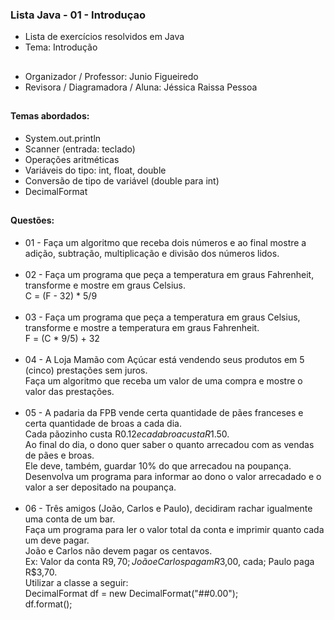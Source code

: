 ### Lista Java - 01 - Introduçao

- Lista de exercícios resolvidos em Java
- Tema: Introdução

##

- Organizador / Professor: Junio Figueiredo
- Revisora / Diagramadora / Aluna: Jéssica Raissa Pessoa

##

#### Temas abordados:

- System.out.println
- Scanner (entrada: teclado)
- Operações aritméticas
- Variáveis do tipo: int, float, double
- Conversão de tipo de variável (double para int)
- DecimalFormat

##

#### Questões:

- 01 - Faça um algoritmo que receba dois números e ao final mostre a adição, subtração, multiplicação e divisão dos números lidos.
<br> <br>
- 02 - Faça um programa que peça a temperatura em graus Fahrenheit, transforme e mostre em graus Celsius. <br> C = (F - 32) * 5/9
<br> <br>
- 03 - Faça um programa que peça a temperatura em graus Celsius, transforme e mostre a temperatura em graus Fahrenheit. <br> F = (C * 9/5) + 32
<br> <br>
- 04 - A Loja Mamão com Açúcar está vendendo seus produtos em 5 (cinco) prestações sem juros. <br> Faça um algoritmo que receba um valor de uma compra e mostre o valor das prestações.
<br> <br>
- 05 - A padaria da FPB vende certa quantidade de pães franceses e certa quantidade de broas a cada dia. <br> Cada pãozinho custa R$0.12 e cada broa custa R$1.50. <br> Ao final do dia, o dono quer saber o quanto arrecadou com as vendas de pães e broas. <br> Ele deve, também, guardar 10% do que arrecadou na poupança. <br> Desenvolva um programa para informar ao dono o valor arrecadado e o valor a ser depositado na poupança.
<br> <br>
- 06 - Três amigos (João, Carlos e Paulo), decidiram rachar igualmente uma conta de um bar. <br> Faça um programa para ler o valor total da conta e imprimir quanto cada um deve pagar. <br> João e Carlos não devem pagar os centavos. <br> Ex: Valor da conta R$9,70; João e Carlos pagam R$3,00, cada; Paulo paga R$3,70. <br> Utilizar a classe a seguir: <br> DecimalFormat df = new DecimalFormat("##0.00"); <br> df.format();



